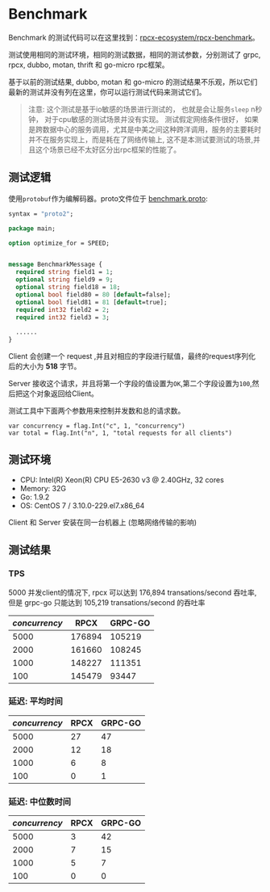 # Benchmark

 Benchmark 的测试代码可以在这里找到：[rpcx-ecosystem/rpcx-benchmark](https://github.com/rpcx-ecosystem/rpcx-benchmark)。

测试使用相同的测试环境，相同的测试数据，相同的测试参数，分别测试了 grpc, rpcx, dubbo, motan, thrift 和 go-micro rpc框架。

基于以前的测试结果, dubbo, motan 和 go-micro 的测试结果不乐观，所以它们最新的测试并没有列在这里，你可以运行测试代码来测试它们。

> 注意: 这个测试是基于io敏感的场景进行测试的， 也就是会让服务`sleep` n秒钟， 对于cpu敏感的测试场景并没有实现。
>      测试假定网络条件很好， 如果是跨数据中心的服务调用，尤其是中美之间这种跨洋调用，服务的主要耗时并不在服务实现上，而是耗在了网络传输上,
> 这不是本测试要测试的场景,并且这个场景已经不太好区分出rpc框架的性能了。


 ## 测试逻辑

使用`protobuf`作为编解码器。proto文件位于 [benchmark.proto](https://github.com/rpcx-ecosystem/rpcx-benchmark/blob/master/rpcx/benchmark.proto):

 ```proto
 syntax = "proto2";
 
 package main;
 
 option optimize_for = SPEED;
 
 
 message BenchmarkMessage {
   required string field1 = 1;
   optional string field9 = 9;
   optional string field18 = 18;
   optional bool field80 = 80 [default=false];
   optional bool field81 = 81 [default=true];
   required int32 field2 = 2;
   required int32 field3 = 3;
   
   ......
 }
 ```

Client 会创建一个 request ,并且对相应的字段进行赋值，最终的request序列化后的大小为 **518** 字节。

Server 接收这个请求，并且将第一个字段的值设置为`OK`,第二个字段设置为`100`,然后把这个对象返回给Client。


测试工具中下面两个参数用来控制并发数和总的请求数。
```
var concurrency = flag.Int("c", 1, "concurrency")
var total = flag.Int("n", 1, "total requests for all clients")
```

## 测试环境

- CPU: Intel(R) Xeon(R) CPU E5-2630 v3 @ 2.40GHz, 32 cores
- Memory: 32G
- Go: 1.9.2
- OS: CentOS 7 / 3.10.0-229.el7.x86_64


Client 和 Server 安装在同一台机器上 (忽略网络传输的影响)


## 测试结果

### TPS

5000 并发client的情况下, rpcx 可以达到 176,894 transations/second 吞吐率, 但是 grpc-go 只能达到 105,219 transations/second 的吞吐率

|_concurrency_| RPCX | GRPC-GO|
|----|----|------|
|5000|176894|105219|
|2000|161660|108245|
|1000|148227|111351|
|100|145479|93447|


### 延迟: 平均时间

|_concurrency_| RPCX | GRPC-GO|
|----|----|------|
|5000|27|47|
|2000|12|18|
|1000|6|8|
|100|0|1|


### 延迟: 中位数时间

|_concurrency_| RPCX | GRPC-GO|
|----|----|------|
|5000|3|42|
|2000|7|15|
|1000|5|7|
|100|0|0|